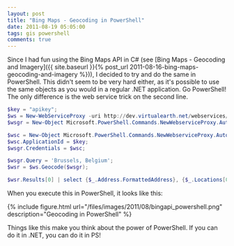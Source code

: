 ```yaml
---
layout: post
title: "Bing Maps - Geocoding in PowerShell"
date: 2011-08-19 05:05:00
tags: gis powershell
comments: true
---
```

Since I had fun using the Bing Maps API in C# (see [Bing Maps - Geocoding and Imagery]({{ site.baseurl }}{% post_url 2011-08-16-bing-maps-geocoding-and-imagery %})), I decided to try and do the same in PowerShell. This didn't seem to be very hard either, as it's possible to use the same objects as you would in a regular .NET application. Go PowerShell! The only difference is the web service trick on the second line.

```powershell
$key = "apikey";
$ws = New-WebServiceProxy -uri http://dev.virtualearth.net/webservices/v1/geocodeservice/geocodeservice.svc?wsdl;
$wsgr = New-Object Microsoft.PowerShell.Commands.NewWebserviceProxy.AutogeneratedTypes.WebServiceProxy1ervice_geocodeservice_svc_wsdl.GeocodeRequest;

$wsc = New-Object Microsoft.PowerShell.Commands.NewWebserviceProxy.AutogeneratedTypes.WebServiceProxy1ervice_geocodeservice_svc_wsdl.Credentials;
$wsc.ApplicationId = $key;
$wsgr.Credentials = $wsc;

$wsgr.Query = 'Brussels, Belgium';
$wsr = $ws.Geocode($wsgr);

$wsr.Results[0] | select {$_.Address.FormattedAddress}, {$_.Locations[0].Longitude}, {$_.Locations[0].Latitude};
```

When you execute this in PowerShell, it looks like this:

{% include
    figure.html url="/files/images/2011/08/bingapi_powershell.png"
    description="Geocoding in PowerShell"
%}

Things like this make you think about the power of PowerShell. If you can do it in .NET, you can do it in PS!
